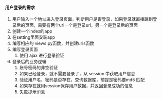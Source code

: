 #### 用户登录的需求

1. 用户输入一个地址进入登录页面，判断用户是否登录，如果登录就直接跳到登录后的页面，需要有两个url一个是登录url，另一个是登录后的页面
2. 创建一个index的app
3. 在setting里面安装app
4. 编写相应的 views.py函数，并创建urls函数
5. 编写登录页面
   1. 使用 ajax 进行登录验证
6. 登录后的业务逻辑
   1. 账号密码的非空验证
   2. 如果已经登录，就不需要登录了，从 session 中获取用户信息
   3. 验证用户名，密码是否存在，查询数据库，前提是密码要md5 匹配
   4. 如果存在就用session保存用户数据，并返回登录成功的信息
   5. 失败提示消息